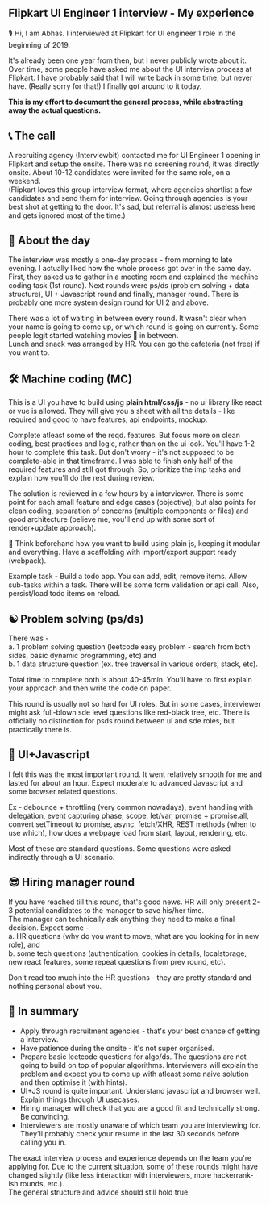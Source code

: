 ## Flipkart UI Engineer 1 interview - My experience


🎙️ Hi, I am Abhas. I interviewed at Flipkart for UI engineer 1 role in the beginning of 2019.  

It's already been one year from then, but I never publicly wrote about it. Over time, some people have asked me about the UI interview process at Flipkart. I have probably said that I will write back in some time, but never have. (Really sorry for that!) I finally got around to it today.

**This is my effort to document the general process, while abstracting away the actual questions.**

## 📞 The call
A recruiting agency (Interviewbit) contacted me for UI Engineer 1 opening in Flipkart and setup the onsite. There was no screening round, it was directly onsite. About 10-12 candidates were invited for the same role, on a weekend.  
(Flipkart loves this group interview format, where agencies shortlist a few candidates and send them for interview. Going through agencies is your best shot at getting to the door. It's sad, but referral is almost useless here and gets ignored most of the time.) 

## 📅 About the day
The interview was mostly a one-day process - from morning to late evening. I actually liked how the whole process got over in the same day. First, they asked us to gather in a meeting room and explained the machine coding task (1st round). Next rounds were ps/ds (problem solving + data structure), UI + Javascript round and finally, manager round. There is probably one more system design round for UI 2 and above.

There was a lot of waiting in between every round. It wasn't clear when your name is going to come up, or which round is going on currently. Some people legit started watching movies 🍿 in between.  
Lunch and snack was arranged by HR. You can go the cafeteria (not free) if you want to.

## 🛠 Machine coding (MC) 

This is a UI you have to build using **plain html/css/js** - no ui library like react or vue is allowed. They will give you a sheet with all the details - like required and good to have features, api endpoints, mockup. 
 
Complete atleast some of the reqd. features. But focus more on clean coding, best practices and logic, rather than on the ui look. You'll have 1-2 hour to complete this task. But don't worry - it's not supposed to be complete-able in that timeframe. I was able to finish only half of the required features and still got through. So, prioritize the imp tasks and explain how you'll do the rest during review.

The solution is reviewed in a few hours by a interviewer. There is some point for each small feature and edge cases (objective), but also points for clean coding, separation of concerns (multiple components or files) and good architecture (believe me, you'll end up with some sort of render+update approach).

🌟 Think beforehand how you want to build using plain js, keeping it modular and everything. Have a scaffolding with import/export support ready (webpack).

Example task - Build a todo app. You can add, edit, remove items. Allow sub-tasks within a task. There will be some form validation or api call. Also, persist/load todo items on reload. 

## ☯️ Problem solving (ps/ds) 

There was -  
a. 1 problem solving question (leetcode easy problem - search from both sides, basic dynamic programming, etc) and  
b. 1 data structure question (ex. tree traversal in various orders, stack, etc).  

Total time to complete both is about 40-45min. You'll have to first explain your approach and then write the code on paper.

This round is usually not so hard for UI roles. But in some cases, interviewer might ask full-blown sde level questions like red-black tree, etc. There is officially no distinction for psds round between ui and sde roles, but practically there is.

## 💛 UI+Javascript 

I felt this was the most important round. It went relatively smooth for me and lasted for about an hour. Expect moderate to advanced Javascript and some browser related questions.

Ex - debounce + throttling (very common nowadays), event handling with delegation, event capturing phase, scope, let/var, promise + promise.all, convert setTimeout to promise, async, fetch/XHR, REST methods (when to use which), how does a webpage load from start, layout, rendering, etc.

Most of these are standard questions. Some questions were asked indirectly through a UI scenario.  

## 😎 Hiring manager round

If you have reached till this round, that's good news. HR will only present 2-3 potential candidates to the manager to save his/her time.  
The manager can technically ask anything they need to make a final decision. Expect some -  
a. HR questions (why do you want to move, what are you looking for in new role), and  
b. some tech questions (authentication, cookies in details, localstorage, new react features, some repeat questions from prev round, etc).  

Don't read too much into the HR questions - they are pretty standard and nothing personal about you. 

## 🧶 In summary

- Apply through recruitment agencies - that's your best chance of getting a interview.
- Have patience during the onsite - it's not super organised.
- Prepare basic leetcode questions for algo/ds. The questions are not going to build on top of popular algorithms. Interviewers will explain the problem and expect you to come up with atleast some naive solution and then optimise it (with hints).
- UI+JS round is quite important. Understand javascript and browser well. Explain things through UI usecases.
- Hiring manager will check that you are a good fit and technically strong. Be convincing.
- Interviewers are mostly unaware of which team you are interviewing for. They'll probably check your resume in the last 30 seconds before calling you in.

The exact interview process and experience depends on the team you're applying for. Due to the current situation, some of these rounds might have changed slightly (like less interaction with interviewers, more hackerrank-ish rounds, etc.).  
The general structure and advice should still hold true.